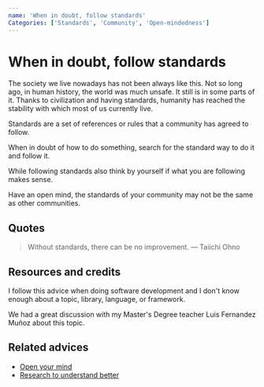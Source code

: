 ```yaml
---
name: 'When in doubt, follow standards'
Categories: ['Standards', 'Community', 'Open-mindedness']
---
```

# When in doubt, follow standards

The society we live nowadays has not been always like this. Not so long ago, in human history, the world was much unsafe. It still is in some parts of it. Thanks to civilization and having standards, humanity has reached the stability with which most of us currently live.

Standards are a set of references or rules that a community has agreed to follow.

When in doubt of how to do something, search for the standard way to do it and follow it.

While following standards also think by yourself if what you are following makes sense.

Have an open mind, the standards of your community may not be the same as other communities.

## Quotes

> Without standards, there can be no improvement. — Taiichi Ohno

## Resources and credits

I follow this advice when doing software development and I don't know enough about a topic, library, language, or framework.

We had a great discussion with my Master's Degree teacher Luis Fernandez Muñoz about this topic.

## Related advices

- [Open your mind](../Open%20your%20mind/index.md)
- [Research to understand better](../Research%20to%20understand%20better/index.md)